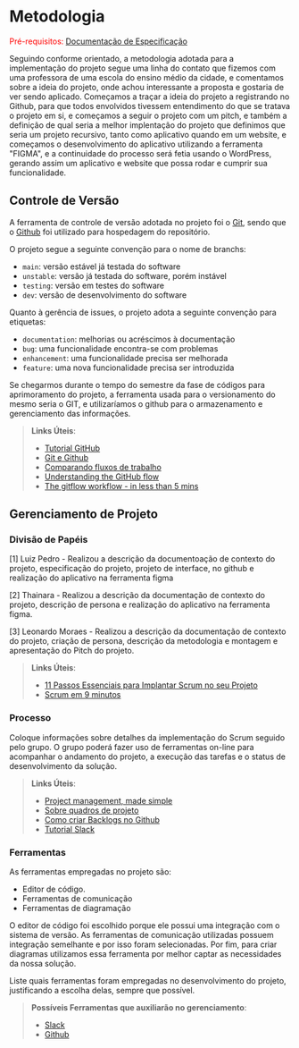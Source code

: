 
# Metodologia

<span style="color:red">Pré-requisitos: <a href="2-Especificação do Projeto.md"> Documentação de Especificação</a></span>

Seguindo conforme orientado, a metodologia adotada para a implementação do projeto segue uma linha do contato que fizemos
com uma professora de uma escola do ensino médio da cidade, e comentamos sobre a ideia do projeto, onde achou interessante a proposta
e gostaria de ver sendo aplicado. Começamos a traçar a ideia do projeto a registrando no Github, para que todos envolvidos tivessem entendimento
do que se tratava o projeto em si, e começamos a seguir o projeto com um pitch, e também a definição de qual seria a melhor
implentação do projeto que definimos que seria um projeto recursivo, tanto como aplicativo quando em um website, e começamos o desenvolvimento
do aplicativo utilizando a ferramenta "FIGMA", e a continuidade do processo será fetia usando o WordPress, gerando assim um aplicativo e
website que possa rodar e cumprir sua funcionalidade.


## Controle de Versão

A ferramenta de controle de versão adotada no projeto foi o
[Git](https://git-scm.com/), sendo que o [Github](https://github.com)
foi utilizado para hospedagem do repositório.

O projeto segue a seguinte convenção para o nome de branchs:

- `main`: versão estável já testada do software
- `unstable`: versão já testada do software, porém instável
- `testing`: versão em testes do software
- `dev`: versão de desenvolvimento do software

Quanto à gerência de issues, o projeto adota a seguinte convenção para
etiquetas:

- `documentation`: melhorias ou acréscimos à documentação
- `bug`: uma funcionalidade encontra-se com problemas
- `enhancement`: uma funcionalidade precisa ser melhorada
- `feature`: uma nova funcionalidade precisa ser introduzida

Se chegarmos durante o tempo do semestre da fase de códigos para aprimoramento do projeto, a ferramenta usada para o versionamento do mesmo
seria o GIT, e utilizaríamos o github para o armazenamento e gerenciamento das informações. 

> **Links Úteis**:
> - [Tutorial GitHub](https://guides.github.com/activities/hello-world/)
> - [Git e Github](https://www.youtube.com/playlist?list=PLHz_AreHm4dm7ZULPAmadvNhH6vk9oNZA)
>  - [Comparando fluxos de trabalho](https://www.atlassian.com/br/git/tutorials/comparing-workflows)
> - [Understanding the GitHub flow](https://guides.github.com/introduction/flow/)
> - [The gitflow workflow - in less than 5 mins](https://www.youtube.com/watch?v=1SXpE08hvGs)

## Gerenciamento de Projeto

### Divisão de Papéis

[1] Luiz Pedro - Realizou a descrição da documentoação de contexto do projeto, especificação do projeto, projeto de interface, no github e realização do aplicativo na ferramenta figma

[2] Thainara - Realizou a descrição da documentação de contexto do projeto, descrição de persona e realização do aplicativo na ferramenta figma.

[3] Leonardo Moraes - Realizou a descrição da documentação de contexto do projeto, criação de persona, descrição da metodologia e montagem e apresentação do Pitch do projeto.

> **Links Úteis**:
> - [11 Passos Essenciais para Implantar Scrum no seu 
> Projeto](https://mindmaster.com.br/scrum-11-passos/)
> - [Scrum em 9 minutos](https://www.youtube.com/watch?v=XfvQWnRgxG0)

### Processo

Coloque  informações sobre detalhes da implementação do Scrum seguido pelo grupo. O grupo poderá fazer uso de ferramentas on-line para acompanhar o andamento do projeto, a execução das tarefas e o status de desenvolvimento da solução.
 
> **Links Úteis**:
> - [Project management, made simple](https://github.com/features/project-management/)
> - [Sobre quadros de projeto](https://docs.github.com/pt/github/managing-your-work-on-github/about-project-boards)
> - [Como criar Backlogs no Github](https://www.youtube.com/watch?v=RXEy6CFu9Hk)
> - [Tutorial Slack](https://slack.com/intl/en-br/)

### Ferramentas

As ferramentas empregadas no projeto são:

- Editor de código.
- Ferramentas de comunicação
- Ferramentas de diagramação

O editor de código foi escolhido porque ele possui uma integração com o
sistema de versão. As ferramentas de comunicação utilizadas possuem
integração semelhante e por isso foram selecionadas. Por fim, para criar
diagramas utilizamos essa ferramenta por melhor captar as
necessidades da nossa solução.

Liste quais ferramentas foram empregadas no desenvolvimento do projeto, justificando a escolha delas, sempre que possível.
 
> **Possíveis Ferramentas que auxiliarão no gerenciamento**: 
> - [Slack](https://slack.com/)
> - [Github](https://github.com/)
